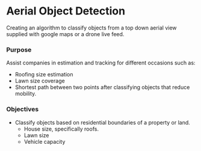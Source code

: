 # Aerial Object Detection
Creating an algorithm to classify objects from a top down aerial view supplied with google maps or a drone live feed.

### Purpose
Assist companies in estimation and tracking for different occasions such as:
- Roofing size estimation
- Lawn size coverage
- Shortest path between two points after classifying objects that reduce mobility.

### Objectives
- Classify objects based on residential boundaries of a property or land.  
  - House size, specifically roofs.  
  - Lawn size  
  - Vehicle capacity
